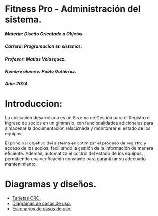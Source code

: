 # Fitness Pro - Administración del sistema. 

<p>

</p>

##### Materia: Diseño Orientado a Objetos. 
##### Carrera: Programacion en sistemas. 
##### Profesor: Matias Velasquez.
##### Nombre alumno: Pablo Gutiérrez.
##### Año: 2024.

# Introduccion: 

<p>

</p>

La aplicación desarrollada es un Sistema de Gestión para el Registro e Ingreso de socios en un gimnasio, con funcionalidades adicionales para almacenar la documentación relacionada y monitorear el estado de los equipos.

El principal objetivo del sistema es optimizar el proceso de registro y acceso de los socios, facilitando la gestión de la información de manera eficiente. Además, automatiza el control del estado de los equipos, permitiendo una verificación constante para garantizar su adecuado mantenimiento.

# Diagramas y diseños. 

- [Tarjetas CRC.](https://github.com/Phyrezen/Gympro/blob/main/diagrams/crc.drawio.png) 
- [Diagramas de casos de uso.](https://github.com/Phyrezen/Gympro/blob/main/diagrams/casosDeUso.drawio.png) 
- [Escenarios de casos de uso.](https://maps.google.com/)

</p>


<p>
